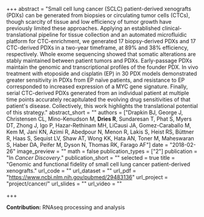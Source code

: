 +++
abstract = "Small cell lung cancer (SCLC) patient-derived xenografts (PDXs) can be generated from biopsies or circulating tumor cells (CTCs), though scarcity of tissue and low efficiency of tumor growth have previously limited these approaches. Applying an established clinical-translational pipeline for tissue collection and an automated microfluidic platform for CTC-enrichment, we generated 17 biopsy-derived PDXs and 17 CTC-derived PDXs in a two-year timeframe, at 89% and 38% efficiency, respectively. Whole exome sequencing showed that somatic alterations are stably maintained between patient tumors and PDXs. Early-passage PDXs maintain the genomic and transcriptional profiles of the founder PDX. In vivo treatment with etoposide and cisplatin (EP) in 30 PDX models demonstrated greater sensitivity in PDXs from EP naïve patients, and resistance to EP corresponded to increased expression of a MYC gene signature. Finally, serial CTC-derived PDXs generated from an individual patient at multiple time points accurately recapitulated the evolving drug sensitivities of that patient's disease. Collectively, this work highlights the translational potential of this strategy."
abstract_short = ""
authors = ["Drapkin BJ, George J, Christensen CL, Mino-Kenudson M, **Dries R**, Sundaresan T, Phat S, Myers DT, Zhong J, Igo P, Hazar-Rethinam MH, LiCausi JA, Gomez-Caraballo M, Kem M, Jani KN, Azimi R, Abedpour N, Menon R, Lakis S, Heist RS, Büttner R, Haas S, Sequist LV, Shaw AT, Wong KK, Hata AN, Toner M, Maheswaran S, Haber DA, Peifer M, Dyson N, Thomas RK, Farago AF"]
date = "2018-02-26"
image_preview = ""
math = false
publication_types = ["2"]
publication = "In *Cancer Discovery*."
publication_short = ""
selected = true
title = "Genomic and functional fidelity of small cell lung cancer patient-derived xenografts."
url_code = ""
url_dataset = ""
url_pdf = "https://www.ncbi.nlm.nih.gov/pubmed/29483136"
url_project = "project/cancer/"
url_slides = ""
url_video = ""

+++

**Contribution:** RNAseq processing and analysis